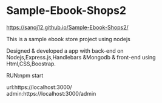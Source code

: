 # Sample-Ebook-Shops2

https://sanoj12.github.io/Sample-Ebook-Shops2/


This is a sample ebook store project using nodejs

Designed & developed a app with back-end on Nodejs,Express.js,Handlebars &Mongodb & front-end using Html,CSS,Boostrap. 


RUN:npm start

url:https://localhost:3000/   
admin:https://localhost:3000/admin
